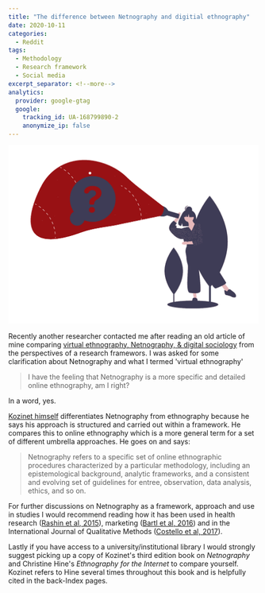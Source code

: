 ```yaml
---
title: "The difference between Netnography and digitial ethnography"
date: 2020-10-11
categories:
  - Reddit
tags:
  - Methodology
  - Research framework
  - Social media
excerpt_separator: <!--more-->
analytics:
  provider: google-gtag
  google:
    tracking_id: UA-168799890-2
    anonymize_ip: false
---
```


![](/assets/images/undraw_thinking.png)

Recently another researcher contacted me after reading an old article of mine comparing [virtual ethnography, Netnography, & digital sociology](https://naiyanjones.com/reddit/research-frameworks-ethnograhpy-netnography-sociology/) from the perspectives of a research framewors. I was asked for some clarification about Netnography and what I termed 'virtual ethnography'

> I have the feeling that Netnography is a more specific and detailed online ethnography, am I right? 

In a word, yes. 

[Kozinet himself](https://kozinets.net/archives/475 ) differentiates Netnography from ethnography because he says his approach is structured and carried out within a framework. He compares this to online ethnography which is a more general term for a set of different umbrella approaches. He goes on and says:

>  Netnography refers to a specific set of online ethnographic procedures characterized by a particular methodology, including an epistemological background, analytic frameworks, and a consistent and evolving set of guidelines for entree, observation, data analysis, ethics, and so on.

For further discussions on Netnography as a framework, approach and use in studies I would recommend reading how it has been used in health research ([Rashin et al, 2015](https://doi.org/10.1177%2F1609406915621421)), marketing ([Bartl et al, 2016](https://doi.org/10.1504/IJTMKT.2016.075687)) and in the International Journal of Qualitative Methods ([Costello et al, 2017](https://doi.org/10.1177%2F1609406917700647)).

Lastly if you have access to a university/institutional library I would strongly suggest picking up a copy of Kozinet's third edition book on *Netnography* and Christine Hine's *Ethnography for the Internet* to compare yourself. Kozinet refers to Hine several times throughout this book and is helpfully cited in the back-Index pages.